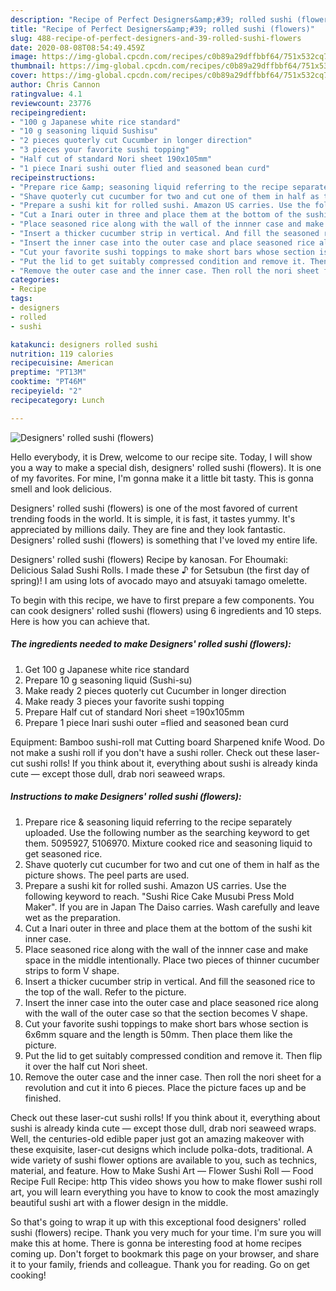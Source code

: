 ```yaml
---
description: "Recipe of Perfect Designers&amp;#39; rolled sushi (flowers)"
title: "Recipe of Perfect Designers&amp;#39; rolled sushi (flowers)"
slug: 488-recipe-of-perfect-designers-and-39-rolled-sushi-flowers
date: 2020-08-08T08:54:49.459Z
image: https://img-global.cpcdn.com/recipes/c0b89a29dffbbf64/751x532cq70/designers-rolled-sushi-flowers-recipe-main-photo.jpg
thumbnail: https://img-global.cpcdn.com/recipes/c0b89a29dffbbf64/751x532cq70/designers-rolled-sushi-flowers-recipe-main-photo.jpg
cover: https://img-global.cpcdn.com/recipes/c0b89a29dffbbf64/751x532cq70/designers-rolled-sushi-flowers-recipe-main-photo.jpg
author: Chris Cannon
ratingvalue: 4.1
reviewcount: 23776
recipeingredient:
- "100 g Japanese white rice standard"
- "10 g seasoning liquid Sushisu"
- "2 pieces quoterly cut Cucumber in longer direction"
- "3 pieces your favorite sushi topping"
- "Half cut of standard Nori sheet 190x105mm"
- "1 piece Inari sushi outer flied and seasoned bean curd"
recipeinstructions:
- "Prepare rice &amp; seasoning liquid referring to the recipe separately uploaded. Use the following number as the searching keyword to get them. 5095927, 5106970. Mixture cooked rice and seasoning liquid to get seasoned rice."
- "Shave quoterly cut cucumber for two and cut one of them in half as the picture shows. The peel parts are used."
- "Prepare a sushi kit for rolled sushi. Amazon US carries. Use the following keyword to reach. &#34;Sushi Rice Cake Musubi Press Mold Maker&#34;. If you are in Japan The Daiso carries. Wash carefully and leave wet as the preparation."
- "Cut a Inari outer in three and place them at the bottom of the sushi kit inner case."
- "Place seasoned rice along with the wall of the innner case and make space in the middle intentionally. Place two pieces of thinner cucumber strips to form V shape."
- "Insert a thicker cucumber strip in vertical. And fill the seasoned rice to the top of the wall. Refer to the picture."
- "Insert the inner case into the outer case and place seasoned rice along with the wall of the outer case so that the section becomes V shape."
- "Cut your favorite sushi toppings to make short bars whose section is 6x6mm square and the length is 50mm. Then place them like the picture."
- "Put the lid to get suitably compressed condition and remove it. Then flip it over the half cut Nori sheet."
- "Remove the outer case and the inner case. Then roll the nori sheet for a revolution and cut it into 6 pieces. Place the picture faces up and be finished."
categories:
- Recipe
tags:
- designers
- rolled
- sushi

katakunci: designers rolled sushi 
nutrition: 119 calories
recipecuisine: American
preptime: "PT13M"
cooktime: "PT46M"
recipeyield: "2"
recipecategory: Lunch

---
```



![Designers&#39; rolled sushi (flowers)](https://img-global.cpcdn.com/recipes/c0b89a29dffbbf64/751x532cq70/designers-rolled-sushi-flowers-recipe-main-photo.jpg)

Hello everybody, it is Drew, welcome to our recipe site. Today, I will show you a way to make a special dish, designers&#39; rolled sushi (flowers). It is one of my favorites. For mine, I'm gonna make it a little bit tasty. This is gonna smell and look delicious.

Designers&#39; rolled sushi (flowers) is one of the most favored of current trending foods in the world. It is simple, it is fast, it tastes yummy. It's appreciated by millions daily. They are fine and they look fantastic. Designers&#39; rolled sushi (flowers) is something that I've loved my entire life.

Designers&#39; rolled sushi (flowers) Recipe by kanosan. For Ehoumaki: Delicious Salad Sushi Rolls. I made these ♪ for Setsubun (the first day of spring)! I am using lots of avocado mayo and atsuyaki tamago omelette.


To begin with this recipe, we have to first prepare a few components. You can cook designers&#39; rolled sushi (flowers) using 6 ingredients and 10 steps. Here is how you can achieve that.

<!--inarticleads1-->

##### The ingredients needed to make Designers&#39; rolled sushi (flowers):

1. Get 100 g Japanese white rice standard
1. Prepare 10 g seasoning liquid (Sushi-su)
1. Make ready 2 pieces quoterly cut Cucumber in longer direction
1. Make ready 3 pieces your favorite sushi topping
1. Prepare Half cut of standard Nori sheet =190x105mm
1. Prepare 1 piece Inari sushi outer =flied and seasoned bean curd


Equipment: Bamboo sushi-roll mat Cutting board Sharpened knife Wood. Do not make a sushi roll if you don&#39;t have a sushi roller. Check out these laser-cut sushi rolls! If you think about it, everything about sushi is already kinda cute — except those dull, drab nori seaweed wraps. 

<!--inarticleads2-->

##### Instructions to make Designers&#39; rolled sushi (flowers):

1. Prepare rice &amp; seasoning liquid referring to the recipe separately uploaded. Use the following number as the searching keyword to get them. 5095927, 5106970. Mixture cooked rice and seasoning liquid to get seasoned rice.
1. Shave quoterly cut cucumber for two and cut one of them in half as the picture shows. The peel parts are used.
1. Prepare a sushi kit for rolled sushi. Amazon US carries. Use the following keyword to reach. &#34;Sushi Rice Cake Musubi Press Mold Maker&#34;. If you are in Japan The Daiso carries. Wash carefully and leave wet as the preparation.
1. Cut a Inari outer in three and place them at the bottom of the sushi kit inner case.
1. Place seasoned rice along with the wall of the innner case and make space in the middle intentionally. Place two pieces of thinner cucumber strips to form V shape.
1. Insert a thicker cucumber strip in vertical. And fill the seasoned rice to the top of the wall. Refer to the picture.
1. Insert the inner case into the outer case and place seasoned rice along with the wall of the outer case so that the section becomes V shape.
1. Cut your favorite sushi toppings to make short bars whose section is 6x6mm square and the length is 50mm. Then place them like the picture.
1. Put the lid to get suitably compressed condition and remove it. Then flip it over the half cut Nori sheet.
1. Remove the outer case and the inner case. Then roll the nori sheet for a revolution and cut it into 6 pieces. Place the picture faces up and be finished.


Check out these laser-cut sushi rolls! If you think about it, everything about sushi is already kinda cute — except those dull, drab nori seaweed wraps. Well, the centuries-old edible paper just got an amazing makeover with these exquisite, laser-cut designs which include polka-dots, traditional. A wide variety of sushi flower options are available to you, such as technics, material, and feature. How to Make Sushi Art — Flower Sushi Roll — Food Recipe Full Recipe: http This video shows you how to make flower sushi roll art, you will learn everything you have to know to cook the most amazingly beautiful sushi art with a flower design in the middle. 

So that's going to wrap it up with this exceptional food designers&#39; rolled sushi (flowers) recipe. Thank you very much for your time. I'm sure you will make this at home. There is gonna be interesting food at home recipes coming up. Don't forget to bookmark this page on your browser, and share it to your family, friends and colleague. Thank you for reading. Go on get cooking!
